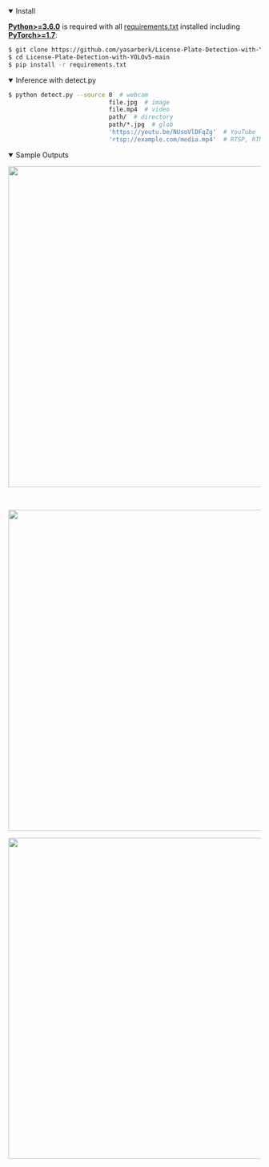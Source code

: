 <details open>
<summary>Install</summary>

[**Python>=3.6.0**](https://www.python.org/) is required with all
[requirements.txt](https://github.com/yasarberk/License-Plate-Detection-with-YOLOv5/blob/main/requirements.txt) installed including
[**PyTorch>=1.7**](https://pytorch.org/get-started/locally/):
<!-- $ sudo apt update && apt install -y libgl1-mesa-glx libsm6 libxext6 libxrender-dev -->

```bash
$ git clone https://github.com/yasarberk/License-Plate-Detection-with-YOLOv5
$ cd License-Plate-Detection-with-YOLOv5-main
$ pip install -r requirements.txt
```

</details>

<details open>
<summary>Inference with detect.py</summary>

```bash
$ python detect.py --source 0  # webcam
                            file.jpg  # image 
                            file.mp4  # video
                            path/  # directory
                            path/*.jpg  # glob
                            'https://youtu.be/NUsoVlDFqZg'  # YouTube
                            'rtsp://example.com/media.mp4'  # RTSP, RTMP, HTTP stream
```

</details>

<details open>
<summary>Sample Outputs</summary>

<div align="center">
<p>
   <img width="640" src="https://github.com/yasarberk/License-Plate-Detection-with-YOLOv5/blob/main/Sample_Outputs/1.jpg"></a>
</p>
<br />
<div align="center">
<p>
   <img width="640" src="https://github.com/yasarberk/License-Plate-Detection-with-YOLOv5/blob/main/Sample_Outputs/2.jpg"></a>
</p>

<div align="center">
<p>
   <img width="640" src="https://github.com/yasarberk/License-Plate-Detection-with-YOLOv5/blob/main/Sample_Outputs/3.jpg"></a>
</p>
 
</details>
